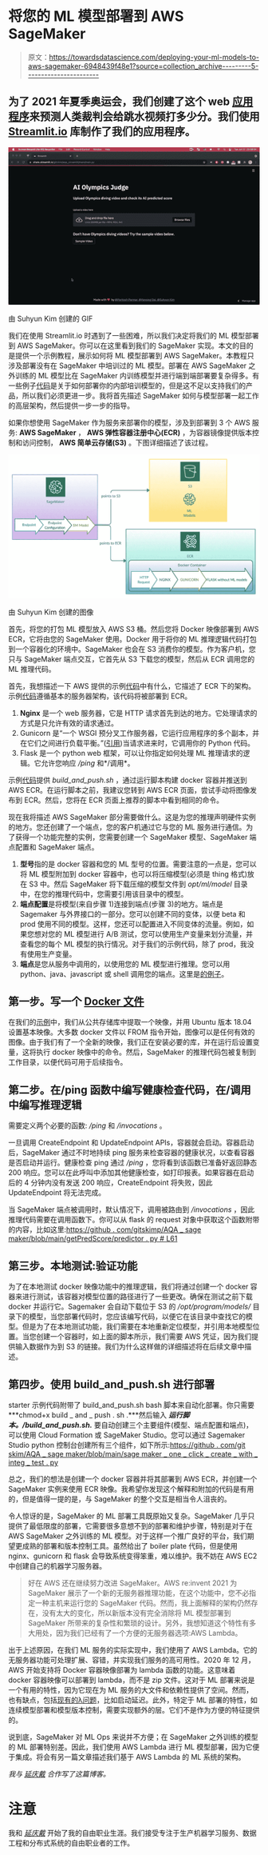 # 将您的 ML 模型部署到 AWS SageMaker

> 原文：<https://towardsdatascience.com/deploying-your-ml-models-to-aws-sagemaker-6948439f48e1?source=collection_archive---------5----------------------->

## 为了 2021 年夏季奥运会，我们创建了这个 web [应用程序](https://share.streamlit.io/gitskim/aqa_streamlit/main/main.py)来预测人类裁判会给跳水视频打多少分。我们使用 [Streamlit.io](https://streamlit.io/) 库制作了我们的应用程序。

![](img/0cedc668a6e929c09161859aab42394c.png)

由 Suhyun Kim 创建的 GIF

我们在使用 Streamlit.io 时遇到了一些困难，所以我们决定将我们的 ML 模型部署到 AWS SageMaker。你可以在这里看到我们的 SageMaker 实现。本文的目的是提供一个示例教程，展示如何将 ML 模型部署到 AWS SageMaker。本教程只涉及部署没有在 SageMaker 中培训过的 ML 模型。部署在 AWS SageMaker 之外训练的 ML 模型比在 SageMaker 内训练模型并进行端到端部署要复杂得多。有一些例子[代码](https://github.com/aws/amazon-sagemaker-examples/tree/master/advanced_functionality/scikit_bring_your_own/container)是关于如何部署你的内部培训模型的，但是这不足以支持我们的产品，所以我们必须更进一步。我将首先描述 SageMaker 如何与模型部署一起工作的高层架构，然后提供一步一步的指导。

如果你想使用 SageMaker 作为服务来部署你的模型，涉及到部署到 3 个 AWS 服务: **AWS SageMaker** ， **AWS 弹性容器注册中心(ECR)** ，为容器镜像提供版本控制和访问控制， **AWS 简单云存储(S3)** 。下图详细描述了该过程。

![](img/a6c862b71b47d28f4dba9fa5ee10c125.png)

由 Suhyun Kim 创建的图像

首先，将您的打包 ML 模型放入 AWS S3 桶。然后您将 Docker 映像部署到 AWS ECR，它将由您的 SageMaker 使用。Docker 用于将你的 ML 推理逻辑代码打包到一个容器化的环境中。SageMaker 也会在 S3 消费你的模型。作为客户机，您只与 SageMaker 端点交互，它首先从 S3 下载您的模型，然后从 ECR 调用您的 ML 推理代码。

首先，我想描述一下 AWS 提供的示例[代码](https://github.com/aws/amazon-sagemaker-examples/tree/master/advanced_functionality/scikit_bring_your_own/container)中有什么，它描述了 ECR 下的架构。示例[代码](https://github.com/aws/amazon-sagemaker-examples/tree/master/advanced_functionality/scikit_bring_your_own/container)遵循基本的服务器架构，该代码将被部署到 ECR。

1.  **Nginx** 是一个 web 服务器，它是 HTTP 请求首先到达的地方。它处理请求的方式是只允许有效的请求通过。
2.  Gunicorn 是“一个 WSGI 预分叉工作服务器，它运行应用程序的多个副本，并在它们之间进行负载平衡。”([引用](https://github.com/aws/amazon-sagemaker-examples/tree/master/advanced_functionality/scikit_bring_your_own/container))当请求进来时，它调用你的 Python 代码。
3.  Flask 是一个 python web 框架，可以让你指定如何处理 ML 推理请求的逻辑。它允许您响应 */ping* 和*/调用*。

示例[代码](https://github.com/aws/amazon-sagemaker-examples/tree/master/advanced_functionality/scikit_bring_your_own/container)提供 *build_and_push.sh* ，通过运行脚本构建 docker 容器并推送到 AWS ECR。在运行脚本之前，我建议您转到 AWS ECR 页面，尝试手动将图像发布到 ECR。然后，您将在 ECR 页面上推荐的脚本中看到相同的命令。

现在我将描述 AWS SageMaker 部分需要做什么。这是为您的推理声明硬件实例的地方。您还创建了一个端点，您的客户机通过它与您的 ML 服务进行通信。为了获得一个功能完整的实例，您需要创建一个 SageMaker 模型、SageMaker 端点配置和 SageMaker 端点。

1.  **型号**指的是 docker 容器和您的 ML 型号的位置。需要注意的一点是，您可以将 ML 模型附加到 docker 容器中，也可以将压缩模型(必须是 thing 格式)放在 S3 中。然后 SageMaker 将下载压缩的模型文件到 *opt/ml/model* 目录中，在您的推理代码中，您需要引用该目录中的模型。
2.  **端点配置**是将模型(来自步骤 1)连接到端点(步骤 3)的地方。端点是 Sagemaker 与外界接口的一部分。您可以创建不同的变体，以便 beta 和 prod 使用不同的模型。这样，您还可以配置进入不同变体的流量。例如，如果您想对您的 ML 模型进行 A/B 测试，您可以使用生产变量来划分流量，并查看您的每个 ML 模型的执行情况。对于我们的示例代码，除了 prod，我没有使用生产变量。
3.  **端点**是您从服务中调用的，以使用您的 ML 模型进行推理。您可以用 python、java、javascript 或 shell 调用您的端点。这里是[的例子](https://gist.github.com/mvsusp/b9de070b310af6876de7b59beda0fb4a)。

## 第一步。写一个 [Docker 文件](https://github.com/gitskim/AQA_SageMaker/blob/main/Dockerfile)

在我们的[示例](https://github.com/gitskim/AQA_SageMaker/blob/main/Dockerfile)中，我们从公共存储库中提取一个映像，并用 Ubuntu 版本 18.04 设置基本映像。大多数 docker 文件以 FROM 指令开始，图像可以是任何有效的图像。由于我们有了一个全新的映像，我们正在安装必要的库，并在运行后设置变量，这将执行 docker 映像中的命令。然后，SageMaker 的推理代码包被复制到工作目录，以便代码可用于后续指令。

## 第二步。在/ping 函数中编写健康检查代码，在/调用中编写推理逻辑

需要定义两个必要的函数: */ping* 和 */invocations* 。

一旦调用 CreateEndpoint 和 UpdateEndpoint APIs，容器就会启动。容器启动后，SageMaker 通过不时地持续 ping 服务来检查容器的健康状况，以查看容器是否启动并运行。健康检查 ping 通过 */ping* ，您将看到该函数已准备好返回静态 200 响应。您可以在此呼叫中添加其他健康检查，如打印报表。如果容器在启动后的 4 分钟内没有发送 200 响应，CreateEndpoint 将失败，因此 UpdateEndpoint 将无法完成。

当 SageMaker 端点被调用时，默认情况下，调用被路由到 */invocations* ，因此推理代码需要在调用函数下。你可以从 flask 的 request 对象中获取这个函数附带的内容，比如这里:[https://github . com/gitskimp/AQA _ sage maker/blob/main/getPredScore/predictor . py # L61](https://github.com/gitskim/AQA_SageMaker/blob/main/getPredScore/predictor.py#L61)

## 第三步。本地测试:验证功能

为了在本地测试 docker 映像功能中的推理逻辑，我们将通过创建一个 docker 容器来进行测试，该容器对模型位置的路径进行了一些更改。确保在测试之前下载 docker 并运行它。Sagemaker 会自动下载位于 S3 的 */opt/program/models/* 目录下的模型，当您部署代码时，您应该编写代码，以便它在该目录中查找它的模型。但是为了在本地测试功能，我们需要在本地重新定位模型，并引用本地模型位置。当您创建一个容器时，如上面的脚本所示，我们需要 AWS 凭证，因为我们提供输入数据作为到 S3 的链接。我们为什么这样做的详细描述将在后续文章中描述。

## 第四步。使用 build_and_push.sh 进行部署

starter 示例代码附带了 build_and_push.sh bash 脚本来自动化部署。你只需要***chmod+x build _ and _ push . sh .***然后输入 ***运行脚本。/build_and_push.sh.*** 要自动创建三个主要组件(模型、端点配置和端点)，可以使用 Cloud Formation 或 SageMaker Studio。您可以通过 Sagemaker Studio python 控制台创建所有三个组件，如下所示:[https://github . com/git skim/AQA _ sage maker/blob/main/sage maker _ one _ click _ create _ with _ integ _ test . py](https://github.com/gitskim/AQA_SageMaker/blob/main/sagemaker_one_click_create_with_integ_test.py)

总之，我们的想法是创建一个 docker 容器并将其部署到 AWS ECR，并创建一个 SageMaker 实例来使用 ECR 映像。我希望你发现这个解释和附加的代码是有用的，但是值得一提的是，与 SageMaker 的整个交互是相当令人沮丧的。

令人惊讶的是，SageMaker 的 ML 部署工具既原始又复杂。SageMaker 几乎只提供了最低限度的部署，它需要很多意想不到的部署和维护步骤，特别是对于在 AWS SageMaker 之外训练的 ML 模型。对于这样一个推广良好的平台，我们期望更成熟的部署和版本控制工具。虽然给出了 boiler plate 代码，但是使用 nginx、gunicorn 和 flask 会导致系统变得笨重，难以维护。我不妨在 AWS EC2 中创建自己的机器学习服务器。

> 好在 AWS 还在继续努力改进 SageMaker。AWS re:invent 2021 为 SageMaker 展示了一个新的无服务器推理功能，在这个功能中，您不必指定一种主机来运行您的 SageMaker 代码。然而，我上面解释的架构仍然存在，没有太大的变化，所以新版本没有完全消除将 ML 模型部署到 SageMaker 所带来的复杂性和繁琐的设计。另外，我想知道这个特性有多大用处，因为我们已经有了一个方便的无服务器选项:AWS Lambda。

出于上述原因，在我们 ML 服务的实际实现中，我们使用了 AWS Lambda。它的无服务器功能可处理扩展、容错，并实现我们服务的高可用性。2020 年 12 月，AWS 开始支持将 Docker 容器映像部署为 lambda 函数的功能。这意味着 docker 容器映像可以部署到 lambda，而不是 zip 文件。这对于 ML 部署来说是一个有用的特性，因为它现在为 ML 服务的大文件和依赖性提供了空间。然而，也有缺点，包括[现有的λ问题](https://hevodata.com/blog/serverless-architecture-aws-lambda/)，比如启动延迟。此外，特定于 ML 部署的特性，如连续模型部署和模型版本控制，需要实现额外的层。它们不是作为方便的特征提供的。

说到底，SageMaker 对 ML Ops 来说并不方便；在 SageMaker 之外训练的模型的 ML 部署特别差。因此，我们使用 AWS Lambda 进行 ML 模型部署，因为它便于集成。将会有另一篇文章描述我们基于 AWS Lambda 的 ML 系统的架构。

*我与* [*延庆戴*](https://www.linkedin.com/in/yanqing-dai-2001948a/) *合作写了这篇博客。*

# 注意

我和 [*延庆戴*](https://www.linkedin.com/in/yanqing-dai-2001948a/) 开始了我的自由职业生涯。我们接受专注于生产机器学习服务、数据工程和分布式系统的自由职业者的工作。